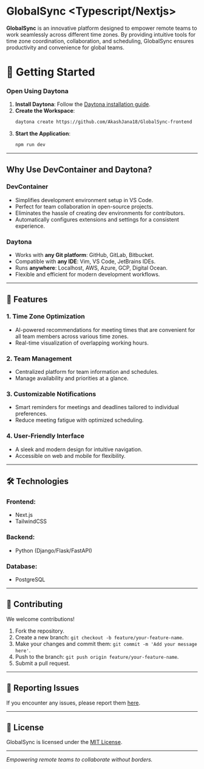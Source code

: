 # GlobalSync <Typescript/Nextjs>

**GlobalSync** is an innovative platform designed to empower remote teams to work seamlessly across different time zones. By providing intuitive tools for time zone coordination, collaboration, and scheduling, GlobalSync ensures productivity and convenience for global teams.

# 🚀 Getting Started  

### Open Using Daytona  

1. **Install Daytona**: Follow the [Daytona installation guide](https://www.daytona.io/docs/installation/installation/).  
2. **Create the Workspace**:  
   ```bash  
   daytona create https://github.com/AkashJana18/GlobalSync-frontend
   ```  
3. **Start the Application**:  
   ```bash  
   npm run dev
   ```  

---
##  **Why Use DevContainer and Daytona?**

### **DevContainer**

- Simplifies development environment setup in VS Code.
- Perfect for team collaboration in open-source projects.
- Eliminates the hassle of creating dev environments for contributors.
- Automatically configures extensions and settings for a consistent experience.

### **Daytona**

- Works with **any Git platform**: GitHub, GitLab, Bitbucket.
- Compatible with **any IDE**: Vim, VS Code, JetBrains IDEs.
- Runs **anywhere**: Localhost, AWS, Azure, GCP, Digital Ocean.
- Flexible and efficient for modern development workflows.

---

## 🌟 Features

### 1. **Time Zone Optimization**

- AI-powered recommendations for meeting times that are convenient for all team members across various time zones.
- Real-time visualization of overlapping working hours.

### 2. **Team Management**

- Centralized platform for team information and schedules.
- Manage availability and priorities at a glance.

### 3. **Customizable Notifications**

- Smart reminders for meetings and deadlines tailored to individual preferences.
- Reduce meeting fatigue with optimized scheduling.

### 4. **User-Friendly Interface**

- A sleek and modern design for intuitive navigation.
- Accessible on web and mobile for flexibility.

---

## 🛠️ Technologies

### Frontend:

- Next.js
- TailwindCSS

### Backend:

- Python (Django/Flask/FastAPI)

### Database:

- PostgreSQL
---

## 🤝 Contributing

We welcome contributions!

1. Fork the repository.
2. Create a new branch: `git checkout -b feature/your-feature-name`.
3. Make your changes and commit them: `git commit -m 'Add your message here'`.
4. Push to the branch: `git push origin feature/your-feature-name`.
5. Submit a pull request.

---

## 🐞 Reporting Issues

If you encounter any issues, please report them [here](https://github.com/GlobalSync/GlobalSync/issues).

---

## 📜 License

GlobalSync is licensed under the [MIT License](LICENSE).

---

_Empowering remote teams to collaborate without borders._
